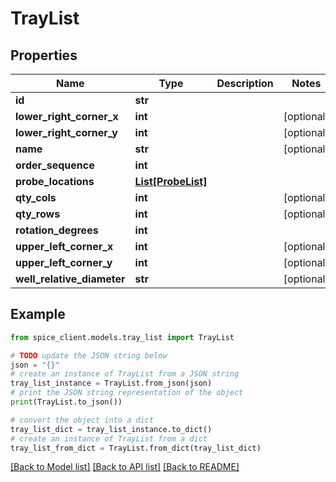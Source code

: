 # TrayList


## Properties

Name | Type | Description | Notes
------------ | ------------- | ------------- | -------------
**id** | **str** |  | 
**lower_right_corner_x** | **int** |  | [optional] 
**lower_right_corner_y** | **int** |  | [optional] 
**name** | **str** |  | [optional] 
**order_sequence** | **int** |  | 
**probe_locations** | [**List[ProbeList]**](ProbeList.md) |  | 
**qty_cols** | **int** |  | [optional] 
**qty_rows** | **int** |  | [optional] 
**rotation_degrees** | **int** |  | 
**upper_left_corner_x** | **int** |  | [optional] 
**upper_left_corner_y** | **int** |  | [optional] 
**well_relative_diameter** | **str** |  | [optional] 

## Example

```python
from spice_client.models.tray_list import TrayList

# TODO update the JSON string below
json = "{}"
# create an instance of TrayList from a JSON string
tray_list_instance = TrayList.from_json(json)
# print the JSON string representation of the object
print(TrayList.to_json())

# convert the object into a dict
tray_list_dict = tray_list_instance.to_dict()
# create an instance of TrayList from a dict
tray_list_from_dict = TrayList.from_dict(tray_list_dict)
```
[[Back to Model list]](../README.md#documentation-for-models) [[Back to API list]](../README.md#documentation-for-api-endpoints) [[Back to README]](../README.md)


